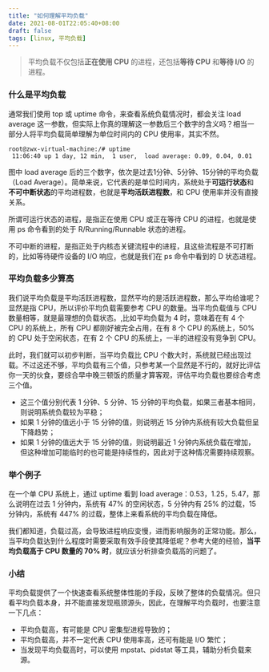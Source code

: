 ```yaml
---
title: "如何理解平均负载"
date: 2021-08-01T22:05:40+08:00
draft: false
tags: [linux, 平均负载]
---
```


> 平均负载不仅包括**正在使用 CPU** 的进程，还包括**等待 CPU** 和**等待 I/O** 的进程。  

### 什么是平均负载

通常我们使用 top 或 uptime 命令，来查看系统负载情况时，都会关注 load average 这一参数，但实际上你真的理解这一参数后三个数字的含义吗？相当一部分人将平均负载简单理解为单位时间内的 CPU 使用率，其实不然。

```
root@zwx-virtual-machine:/# uptime
 11:06:40 up 1 day, 12 min,  1 user,  load average: 0.09, 0.04, 0.01
```

图中 load average 后的三个数字，依次是过去1分钟、5分钟、15分钟的平均负载（Load Average）。简单来说，它代表的是单位时间内，系统处于**可运行状态**和**不可中断状态**的平均进程数，也就是**平均活跃进程数**，和 CPU 使用率并没有直接关系。

所谓可运行状态的进程，是指正在使用 CPU 或正在等待 CPU 的进程，也就是使用 ps 命令看到的处于 R/Running/Runnable 状态的进程。

不可中断的进程，是指正处于内核态关键流程中的进程，且这些流程是不可打断的，比如等待硬件设备的 I/O 响应，也就是我们在 ps 命令中看到的 D 状态进程。

### 平均负载多少算高

我们说平均负载是平均活跃进程数，显然平均的是活跃进程数，那么平均给谁呢？显然是指 CPU，所以评价平均负载需要参考 CPU 的数量。当平均负载值与 CPU 数量相等，就是最理想的负载状态。,比如平均负载为 4 时，意味着在有 4 个 CPU 的系统上，所有 CPU 都刚好被完全占用，在有 8 个 CPU 的系统上，50% 的 CPU 处于空闲状态，在有 2 个 CPU 的系统上，一半的进程没有竞争到 CPU。

此时，我们就可以初步判断，当平均负载比 CPU 个数大时，系统就已经出现过载。不过这还不够，平均负载有三个值，只参考某一个显然是不行的，就好比评估你一天的伙食，要综合早中晚三顿饭的质量才算客观，评估平均负载也要综合考虑三个值。

- 这三个值分别代表 1 分钟、5 分钟、15 分钟的平均负载，如果三者基本相同，则说明系统负载较为平稳；
- 如果 1 分钟的值远小于 15 分钟的值，则说明近 15 分钟内系统有较大负载但呈下降趋势；
- 如果 1 分钟的值远大于 15 分钟的值，则说明最近 1 分钟内系统负载在增加，但这种增加可能临时的也可能是持续性的，因此对于这种情况需要持续观察。

### 举个例子

在一个单 CPU 系统上，通过 uptime 看到 load average：0.53，1.25，5.47，那么说明在过去 1 分钟内，系统有 47% 的空闲状态，5 分钟内有 25% 的过载，15 分钟内，系统有 447% 的过载，整体上来看系统的平均负载在降低。

我们都知道，负载过高，会导致进程响应变慢，进而影响服务的正常功能。那么，当平均负载达到什么程度时需要采取有效手段使其降低呢？参考大佬的经验，**当平均负载高于 CPU 数量的 70% 时**，就应该分析排查负载高的问题了。

### 小结

平均负载提供了一个快速查看系统整体性能的手段，反映了整体的负载情况。但只看平均负载本身，并不能直接发现瓶颈源头，因此，在理解平均负载时，也要注意一下几点：

- 平均负载高，有可能是 CPU 密集型进程导致的；
- 平均负载高，并不一定代表 CPU 使用率高，还可有能是 I/O 繁忙；
- 当发现平均负载高时，可以使用 mpstat、pidstat 等工具，辅助分析负载来源。

